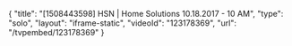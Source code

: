 {
    "title": "[1508443598] HSN | Home Solutions 10.18.2017 - 10 AM",
    "type": "solo",
    "layout": "iframe-static",
    "videoId": "123178369",
    "url": "\/tvpembed\/123178369"
}